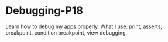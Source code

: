 # Debugging-P18
Learn how to debug my apps properly. What I use: print, asserts, breakpoint, condition breakpoint, view debugging.
